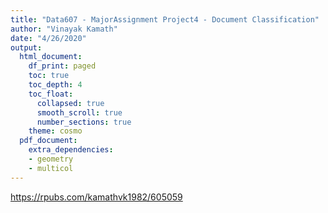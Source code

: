 ```yaml
---
title: "Data607 - MajorAssignment Project4 - Document Classification"
author: "Vinayak Kamath"
date: "4/26/2020"
output:
  html_document:
    df_print: paged
    toc: true
    toc_depth: 4
    toc_float: 
      collapsed: true
      smooth_scroll: true
      number_sections: true
    theme: cosmo
  pdf_document:
    extra_dependencies:
    - geometry
    - multicol
---
```


https://rpubs.com/kamathvk1982/605059
